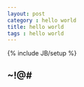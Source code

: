 ```yaml
---
layout: post
category : hello world
title: hello world
tags : hello world
---
```

{% include JB/setup %}

## ~!@#